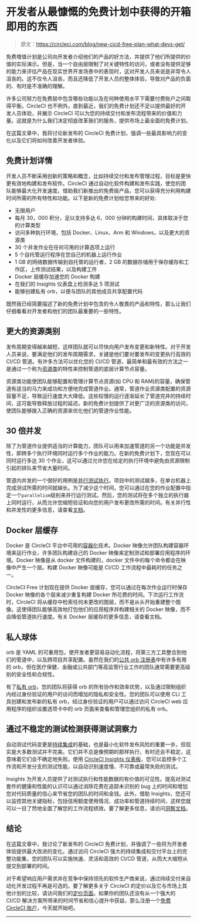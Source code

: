 # 开发者从最慷慨的免费计划中获得的开箱即用的东西

> 原文：<https://circleci.com/blog/new-cicd-free-plan-what-devs-get/>

免费增值计划是公司向开发者介绍他们的产品的好方法，并提供了他们所提供的价值的实际演示。但是，当一个自由层限制了对关键特性的访问，或者没有提供足够的能力来评估产品在现实世界开发场景中的表现时，这对开发人员来说是非常令人沮丧的。这不仅令人沮丧，而且还降低了开发人员的整体体验，导致对产品的负面的、有时是不准确的理解。

许多公司努力在免费层中包含哪些功能以及在何种使用水平下需要付费账户之间取得平衡。CircleCI 也不例外。直到最近，我们的免费计划还不足以提供最好的开发人员体验，并展示 CircleCI 可以为您的持续交付和发布流程带来的价值和力量。这就是为什么我们决定彻底改革我们的服务，提供市场上最全面的免费计划。

在这篇文章中，我将讨论新发布的 CircleCI 免费计划，强调一些最具影响力的变化以及它们将如何改善开发者体验。

## 免费计划详情

开发人员不断采用创新的策略和概念，比如持续交付和发布管理过程，目标是更快更有效地构建和发布软件。CircleCI 通过自动化软件构建和发布实践，使您的团队能够最大化开发速度。借助我们新推出的免费层产品，您可以获得充分利用构建时间所需的所有特性和功能。以下是新的免费计划给您带来的好处:

*   无限用户
*   每月 30，000 积分，足以支持多达 6，000 分钟的构建时间，具体取决于您的计算类型
*   访问多种执行环境，包括 Docker、Linux、Arm 和 Windows，以及更大的资源类
*   30 个并发作业在任何可用的计算选项上运行
*   5 个自托管运行程序在您自己的机器上运行作业
*   1 GB 的网络数据传输到自托管的运行者，2 GB 的数据存储用于保存缓存和工作区，上传测试结果，以及构建工件
*   Docker 层缓存加速您的 Docker 构建
*   在我们的 Insights 仪表盘上检测多达 5 项测试
*   能够创建私有 orb，以便与团队的其他成员共享配置代码

既然我已经简要描述了新的免费计划中包含的令人敬畏的产品和特性，那么让我们仔细看看对开发者和他们的团队最重要的一些特性。

## 更大的资源类别

发布周期变得越来越短，这样团队就可以尽快向用户发布变更和新特性。对于开发人员来说，要满足他们的发布周期需求，关键是他们要对要发布的变更执行高效的 CI/CD 管道。有许多方法可以优化您的 CI/CD 管道，最简单和最有效的方法之一是通过一个称为[资源类](https://circleci.com/docs/configuration-reference/#resourceclass)的特性来控制管道的底层计算节点容量。

资源类功能使团队能够配置和管理计算节点资源(如 CPU 和 RAM)的容量，确保管道有适当的马力来成功和方便地完成管道作业。通常，管道作业资源类配置的资源容量不足，导致运行速度大大降低。这些较慢的运行逐渐延长了管道完井的持续时间，这可能导致释放过程的延迟。新的免费计划提供了对更广泛的资源类的访问，使团队能够拨入正确的资源来优化他们的管道作业性能。

## 30 倍并发

除了为管道作业提供适当的计算能力，团队可以用来加速管道的另一个功能是并发性，即跨多个执行环境同时运行多个作业的能力。在新的免费计划下，您现在可以同时运行多达 30 个作业，这可以通过允许您在给定的执行环境中避免由资源限制引起的排队来节省大量时间。

管道内并发的一个很好的用例是[并行测试执行](/blog/how-bolt-optimized-their-ci-pipeline-to-reduce-their-test-run-time-by-over-3x/)。项目中的测试越多，在单台机器上完成测试所需的时间就越长。为了减少这个时间，您可以通过在您的作业配置中指定一个`parallelism`级别来并行运行测试。然后，您的测试将在多个独立的执行器上同时运行，从而允许您缩短验证和向您的用户发布更改所需的时间。有关并行性和并发性的更多信息，请查看[文档](https://circleci.com/docs/parallelism-faster-jobs/)。

## Docker 层缓存

Docker 是 CircleCI 平台中可用的[容器化](/blog/benefits-of-containerization/)技术。Docker 映像允许团队构建容器环境来运行作业，许多团队构建自己的 Docker 映像来定制测试和部署应用程序的环境。Docker 映像是从 docker 文件构建的，docker 文件中的每个命令都会在映像中产生一个层。构建 Docker 映像可能是 CI/CD 工作流程中最耗时的任务之一。

CircleCI Free 计划现在提供 Docker 层缓存，您可以通过在每次作业运行时保存 Docker 映像的各个层来减少重复构建 Docker 所花费的时间。下次运行工作流时，CircleCI 将从缓存中检索任何未更改的图层，而不是从头开始重建整个图像。这使得团队能够高效地打包他们的应用程序并构建相关的 Docker 映像，而不会降低管道执行速度。有关 Docker 层缓存的更多信息，请查看文档。

## 私人球体

orb 是 YAML 的可重用包，使开发者更容易自动化流程，将第三方工具整合到他们的管道中，以及跨项目共享配置。虽然在我们的[公共 orb 注册表](https://circleci.com/developer/orbs)中有许多有用的 orb，但在医疗保健、金融或公共部门等高监管行业工作的团队通常需要更高级别的安全性和合规性。

有了[私有 orb](https://circleci.com/docs/orb-intro/#private-orbs)，您的团队将获得 orb 的所有协作和效率优势，以及通过限制组织内经过身份验证的用户的访问而增加的隐私和安全性。您的团队可以使用 CLI 工具创建和发布新的私有 orb，经过身份验证的用户可以通过访问 CircleCI web 应用程序的组织设置选项卡中的 orb 页面来查看和管理您组织的私有 orb。

## 通过不稳定的测试检测获得测试洞察力

自动测试代码变更是[持续集成](https://circleci.com/continuous-integration/)的基础，也是最小化软件发布风险的重要一步。但现实是大多数测试并不完美。它们并不总是像预期的那样执行，有时还会不稳定，这意味着它们会不确定地失败。使用 [CircleCI Insights 仪表板](/blog/monitor-and-optimize-your-ci-cd-pipeline-with-insights-from-circleci/)，您可以监控多个工作流和开发分支的测试性能，以自动识别速度慢、不可靠或最常失败的测试。

Insights 为开发人员提供了对测试执行和性能数据的有价值的可见性。提高对测试套件的健康和性能的认识可以通过消除花费在追踪未识别的 bug 上的时间和增加您对代码质量的信心来节省您的团队的时间和金钱。此外，借助 Insights，您还可以监控其他关键指标，包括信用额度使用情况、成功率和管道持续时间，这样您就可以一目了然地全面了解您的工作流程绩效。要了解更多信息，请访问[洞察文档](https://circleci.com/docs/insights/)。

## 结论

在这篇文章中，我讨论了新发布的 CircleCI 免费计划，并强调了一些将为开发者体验提供最大改进的变化。通过访问 CircleCI 强大的持续集成和交付平台上的完整功能集，您的团队可以实施快速、灵活和高效的 CI/CD 管道，从而大大缩短从提交到部署的时间。

对于希望响应用户需求并在竞争中保持领先的软件生产商来说，通过持续交付来自动化开发过程不再是可选的。要了解更多关于 CircleCI 的定价以及它与市场上其他计划的比较，请访问我们的[定价页面](https://circleci.com/pricing/)。如果你的团队还没有从一个强大的 CI/CD 解决方案所带来的时间节省和信心提升中获益，那么注册一个[免费 CircleCI 账户](https://circleci.com/signup/)，今天就开始吧。

* * *